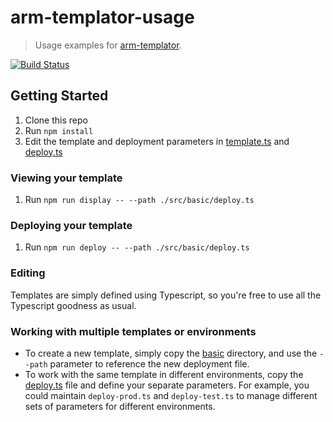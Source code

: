 # arm-templator-usage

> Usage examples for [arm-templator][main-repo].

[![Build Status][status-image]][status-image]

## Getting Started
1. Clone this repo
2. Run `npm install`
3. Edit the template and deployment parameters in [template.ts](./src/basic/template.ts) and [deploy.ts](./src/basic/deploy.ts)

### Viewing your template
1. Run `npm run display -- --path ./src/basic/deploy.ts`

### Deploying your template
1. Run `npm run deploy -- --path ./src/basic/deploy.ts`

### Editing
Templates are simply defined using Typescript, so you're free to use all the Typescript goodness as usual.

### Working with multiple templates or environments
* To create a new template, simply copy the [basic](./src/basic) directory, and use the `--path` parameter to reference the new deployment file.
* To work with the same template in different environments, copy the [deploy.ts](./src/basic/deploy.ts) file and define your separate parameters. For example, you could maintain `deploy-prod.ts` and `deploy-test.ts` to manage different sets of parameters for different environments.

[main-repo]: https://github.com/anthony-c-martin/arm-templator
[status-image]: https://img.shields.io/github/workflow/status/anthony-c-martin/arm-templator-usage/CI